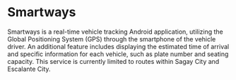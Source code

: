 # Smartways

Smartways is a real-time vehicle tracking Android application, utilizing the Global Positioning System (GPS) through the smartphone of the vehicle driver. An additional feature includes displaying the estimated time of arrival and specific information for each vehicle, such as plate number and seating capacity. This service is currently limited to routes within Sagay City and Escalante City.
